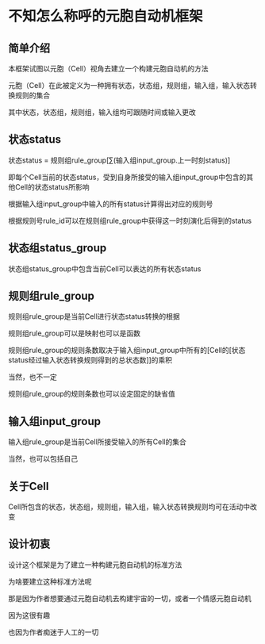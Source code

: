 # 不知怎么称呼的元胞自动机框架
## 简单介绍
本框架试图以元胞（Cell）视角去建立一个构建元胞自动机的方法

元胞（Cell）在此被定义为一种拥有状态，状态组，规则组，输入组，输入状态转换规则的集合

其中状态，状态组，规则组，输入组均可跟随时间或输入更改

## 状态status
状态status = 规则组rule_group[∑(输入组input_group.上一时刻status)]

即每个Cell当前的状态status，受到自身所接受的输入组input_group中包含的其他Cell的状态status所影响

根据输入组input_group中输入的所有status计算得出对应的规则号

根据规则号rule_id可以在规则组rule_group中获得这一时刻演化后得到的status

## 状态组status_group
状态组status_group中包含当前Cell可以表达的所有状态status

## 规则组rule_group
规则组rule_group是当前Cell进行状态status转换的根据

规则组rule_group可以是映射也可以是函数

规则组rule_group的规则条数取决于输入组input_group中所有的[Cell的[状态status经过输入状态转换规则得到的总状态数]]的乘积

当然，也不一定

规则组rule_group的规则条数也可以设定固定的缺省值

## 输入组input_group
输入组rule_group是当前Cell所接受输入的所有Cell的集合

当然，也可以包括自己

## 关于Cell
Cell所包含的状态，状态组，规则组，输入组，输入状态转换规则均可在活动中改变

## 设计初衷
设计这个框架是为了建立一种构建元胞自动机的标准方法

为啥要建立这种标准方法呢

那是因为作者想要通过元胞自动机去构建宇宙的一切，或者一个情感元胞自动机

因为这很有趣

也因为作者痴迷于人工的一切
